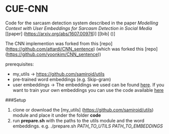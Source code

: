 CUE-CNN
=======

Code for the sarcasm detection system described in the paper *Modelling Context with User Embeddings for Sarcasm Detection in Social Media* [[paper] (https://arxiv.org/abs/1607.00976)] [[bib] ()]

The CNN implemention was forked from this [repo] (https://github.com/attardi/CNN_sentence) (which was forked this [repo] (https://github.com/yoonkim/CNN_sentence))

prerequisites:

* my_utils -> https://github.com/samiroid/utils
* pre-trained word embeddings (e.g. Skip-gram)
* user embeddings -> The embeddings we used can be found [here](https://www.google.com). If you want to train your own embeddings you can use the code available [here](https://github.com/samiroid/usr2vec)

###Setup

1. clone or download the [my_utils] (https://github.com/samiroid/utils) module and place it under the folder **code**
2. run **prepare.sh** with the paths to the utils module and the word embeddings. e.g. ./prepare.sh _PATH_TO_UTILS_ _PATH_TO_EMBEDDINGS_

